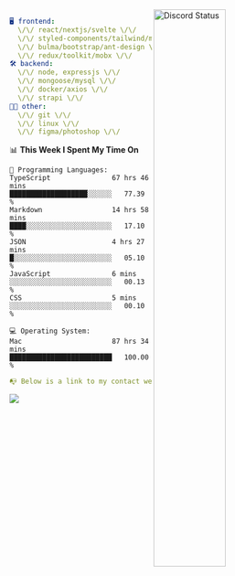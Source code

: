 
<a href="https://discord.com/users/279302975371870218" target="_blank">
    <img width="50%" align="right" alt="Discord Status" src="https://lanyard.cnrad.dev/api/279302975371870218?bg=161B22&borderRadius=5px%205px%200%200&hideTimestamp=true&idleMessage=Just%20chillin%27%20at%20the%20moment&animated=true">
</a>

```yaml
🖥️ frontend: 
  \/\/ react/nextjs/svelte \/\/
  \/\/ styled-components/tailwind/mui/
  \/\/ bulma/bootstrap/ant-design \/\/
  \/\/ redux/toolkit/mobx \/\/
🛠 backend: 
  \/\/ node, expressjs \/\/
  \/\/ mongoose/mysql \/\/
  \/\/ docker/axios \/\/
  \/\/ strapi \/\/
👨‍💻 other: 
  \/\/ git \/\/ 
  \/\/ linux \/\/
  \/\/ figma/photoshop \/\/
```
<!--START_SECTION:waka-->
📊 **This Week I Spent My Time On** 

```text
💬 Programming Languages: 
TypeScript               67 hrs 46 mins      ███████████████████░░░░░░   77.39 % 
Markdown                 14 hrs 58 mins      ████░░░░░░░░░░░░░░░░░░░░░   17.10 % 
JSON                     4 hrs 27 mins       █░░░░░░░░░░░░░░░░░░░░░░░░   05.10 % 
JavaScript               6 mins              ░░░░░░░░░░░░░░░░░░░░░░░░░   00.13 % 
CSS                      5 mins              ░░░░░░░░░░░░░░░░░░░░░░░░░   00.10 % 

💻 Operating System: 
Mac                      87 hrs 34 mins      █████████████████████████   100.00 % 
```


<!--END_SECTION:waka-->
```yaml
📭 Below is a link to my contact website 
```
<a href="https://mxns.xyz" target="_black"> <img src="https://img.shields.io/badge/website-161B22?style=for-the-badge&logo=About.me&logoColor=white"></img> <a/>
